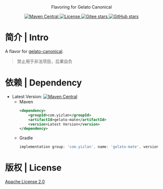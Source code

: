 <p align="center">
  Flavoring for Gelato Canonical
</p>

<p align="center">
  <a href="https://central.sonatype.com/search?namespace=com.yizlan&name=gelato-mate">
    <img alt="Maven Central" src="https://img.shields.io/maven-central/v/com.yizlan/gelato-mate.svg">
  </a>

  <a href="https://www.apache.org/licenses/LICENSE-2.0">
    <img alt="License" src="https://img.shields.io/github/license/sosiao/gelato-mate.svg">
  </a>

  <a href="https://gitee.com/sosiao/gelato-mate">
    <img alt="Gitee stars" src="https://gitee.com/sosiao/gelato-mate/badge/star.svg?theme=white">
  </a>

  <a href="https://github.com/sosiao/gelato-mate">
    <img alt="GitHub stars" src="https://img.shields.io/github/stars/sosiao/gelato-mate?style=flat&logo=github">
  </a>
</p>

# 简介 | Intro

A flavor for [gelato-canonical](https://atomgit.com/sosiao/gelato-canonical).

> 禁止用于非法项目，后果自负

# 依赖 | Dependency

- Latest Version: [![Maven Central](https://img.shields.io/maven-central/v/com.yizlan/gelato-mate.svg)](https://central.sonatype.com/search?namespace=com.yizlan&name=gelato-mate)
    - Maven
      ```xml
      <dependency>
          <groupId>com.yizlan</groupId>
          <artifactId>gelato-mate</artifactId>
          <version>Latest Version</version>
      </dependency>
      ```
    - Gradle
      ```groovy
      implementation group: 'com.yizlan', name: 'gelato-mate', version: 'Latest Version'
      ```

# 版权 | License

[Apache License 2.0](https://www.apache.org/licenses/LICENSE-2.0)
